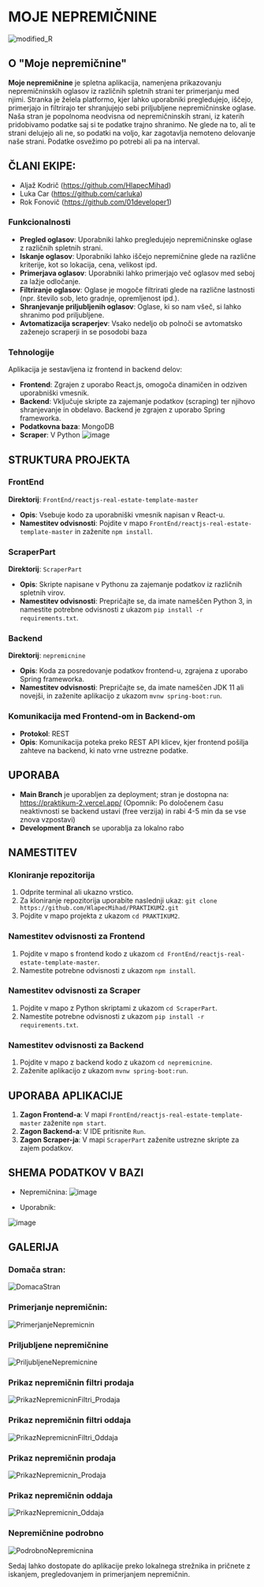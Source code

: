 # MOJE NEPREMIČNINE
![modified_R](https://github.com/HlapecMihad/MojeNepremicnine/assets/117631565/643cde52-84ea-4010-8e1e-a91356efab15)

## O "Moje nepremičnine"
**Moje nepremičnine** je spletna aplikacija, namenjena prikazovanju nepremičninskih oglasov iz različnih spletnih strani ter primerjanju med njimi. Stranka je želela platformo, kjer lahko uporabniki pregledujejo, iščejo, primerjajo in filtrirajo ter shranjujejo sebi priljubljene nepremičninske oglase. Naša stran je popolnoma neodvisna od nepremičninskih strani, iz katerih pridobivamo podatke saj si te podatke trajno shranimo. Ne glede na to, ali te strani delujejo ali ne, so podatki na voljo, kar zagotavlja nemoteno delovanje naše strani. Podatke osvežimo po potrebi ali pa na interval.

## ČLANI EKIPE:
 - Aljaž Kodrič (https://github.com/HlapecMihad)
 - Luka Car (https://github.com/carluka)
 - Rok Fonovič (https://github.com/01developer1)

### Funkcionalnosti

- **Pregled oglasov**: Uporabniki lahko pregledujejo nepremičninske oglase z različnih spletnih strani.
- **Iskanje oglasov**: Uporabniki lahko iščejo nepremičnine glede na različne kriterije, kot so lokacija, cena, velikost ipd.
- **Primerjava oglasov**: Uporabniki lahko primerjajo več oglasov med seboj za lažje odločanje.
- **Filtriranje oglasov**: Oglase je mogoče filtrirati glede na različne lastnosti (npr. število sob, leto gradnje, opremljenost ipd.).
- **Shranjevanje priljubljenih oglasov**: Oglase, ki so nam všeč, si lahko shranimo pod priljubljene.
- **Avtomatizacija scraperjev**: Vsako nedeljo ob polnoči se avtomatsko zaženejo scraperji in se posodobi baza
  
### Tehnologije
Aplikacija je sestavljena iz frontend in backend delov:
- **Frontend**: Zgrajen z uporabo React.js, omogoča dinamičen in odziven uporabniški vmesnik.
- **Backend**: Vključuje skripte za zajemanje podatkov (scraping) ter njihovo shranjevanje in obdelavo. Backend je zgrajen z uporabo Spring frameworka.
- **Podatkovna baza**: MongoDB
- **Scraper**: V Python
![image](https://github.com/HlapecMihad/MojeNepremicnine/assets/117631565/c23b6f8b-6559-4177-a735-83688924a815)


## STRUKTURA PROJEKTA

### FrontEnd
**Direktorij**: `FrontEnd/reactjs-real-estate-template-master`
- **Opis**: Vsebuje kodo za uporabniški vmesnik napisan v React-u.
- **Namestitev odvisnosti**: Pojdite v mapo `FrontEnd/reactjs-real-estate-template-master` in zaženite `npm install`.

### ScraperPart
**Direktorij**: `ScraperPart`
- **Opis**: Skripte napisane v Pythonu za zajemanje podatkov iz različnih spletnih virov.
- **Namestitev odvisnosti**: Prepričajte se, da imate nameščen Python 3, in namestite potrebne odvisnosti z ukazom `pip install -r requirements.txt`.

### Backend
**Direktorij**: `nepremicnine`
- **Opis**: Koda za posredovanje podatkov frontend-u, zgrajena z uporabo Spring frameworka.
- **Namestitev odvisnosti**: Prepričajte se, da imate nameščen JDK 11 ali novejši, in zaženite aplikacijo z ukazom `mvnw spring-boot:run`.

### Komunikacija med Frontend-om in Backend-om
- **Protokol**: REST
- **Opis**: Komunikacija poteka preko REST API klicev, kjer frontend pošilja zahteve na backend, ki nato vrne ustrezne podatke.
  
## UPORABA
- **Main Branch** je uporabljen za deployment; stran je dostopna na: https://praktikum-2.vercel.app/ (Opomnik: Po določenem času neaktivnosti se backend ustavi (free verzija) in rabi 4-5 min da se vse znova vzpostavi)
- **Development Branch** se uporablja za lokalno rabo

## NAMESTITEV

### Kloniranje repozitorija
1. Odprite terminal ali ukazno vrstico.
2. Za kloniranje repozitorija uporabite naslednji ukaz: `git clone https://github.com/HlapecMihad/PRAKTIKUM2.git`
3. Pojdite v mapo projekta z ukazom `cd PRAKTIKUM2`.

### Namestitev odvisnosti za Frontend
1. Pojdite v mapo s frontend kodo z ukazom `cd FrontEnd/reactjs-real-estate-template-master`.
2. Namestite potrebne odvisnosti z ukazom `npm install`.

### Namestitev odvisnosti za Scraper
1. Pojdite v mapo z Python skriptami z ukazom `cd ScraperPart`.
2. Namestite potrebne odvisnosti z ukazom `pip install -r requirements.txt`.

### Namestitev odvisnosti za Backend
1. Pojdite v mapo z backend kodo z ukazom `cd nepremicnine`.
2. Zaženite aplikacijo z ukazom `mvnw spring-boot:run`.

## UPORABA APLIKACIJE
1. **Zagon Frontend-a**: V mapi `FrontEnd/reactjs-real-estate-template-master` zaženite `npm start`.
2. **Zagon Backend-a**: V IDE pritisnite `Run`.
3. **Zagon Scraper-ja**: V mapi `ScraperPart` zaženite ustrezne skripte za zajem podatkov.

## SHEMA PODATKOV V BAZI
 - Nepremičnina:
![image](https://github.com/HlapecMihad/MojeNepremicnine/assets/117631565/623d0547-b0f0-440e-a234-ba4af2a3d959)

 - Uporabnik:
   
 ![image](https://github.com/HlapecMihad/MojeNepremicnine/assets/117631565/ce165ed1-5366-4026-a6a8-86efb5dfc359)

## GALERIJA
### Domača stran:
![DomacaStran](https://github.com/HlapecMihad/MojeNepremicnine/assets/117631565/88c2fca2-029d-4918-8325-62b178f2fbe0)

### Primerjanje nepremičnin:
![PrimerjanjeNepremicnin](https://github.com/HlapecMihad/MojeNepremicnine/assets/117631565/ae916cbe-c6f3-4dbf-abce-11adf6b1cdf7)

### Priljubljene nepremičnine
![PriljubljeneNepremicnine](https://github.com/HlapecMihad/MojeNepremicnine/assets/117631565/b219e384-9776-4606-b70b-b9edb4415b6f)

### Prikaz nepremičnin filtri prodaja
![PrikazNepremicninFiltri_Prodaja](https://github.com/HlapecMihad/MojeNepremicnine/assets/117631565/a1007676-ac11-4978-bc6a-3bffced32dd5)

### Prikaz nepremičnin filtri oddaja
![PrikazNepremicninFiltri_Oddaja](https://github.com/HlapecMihad/MojeNepremicnine/assets/117631565/95016a76-449e-443f-b19d-9fd9300e8993)

### Prikaz nepremičnin prodaja
![PrikazNepremicnin_Prodaja](https://github.com/HlapecMihad/MojeNepremicnine/assets/117631565/7c763662-931b-4b13-9890-1fd1a202b2d7)

### Prikaz nepremičnin oddaja
![PrikazNepremicnin_Oddaja](https://github.com/HlapecMihad/MojeNepremicnine/assets/117631565/6ae0ff06-ba3a-49e4-b0ea-8028140c4d87)

### Nepremičnine podrobno
![PodrobnoNepremicnina](https://github.com/HlapecMihad/MojeNepremicnine/assets/117631565/3ebdf375-0da4-442b-892d-d5b589ebebd6)


Sedaj lahko dostopate do aplikacije preko lokalnega strežnika in pričnete z iskanjem, pregledovanjem in primerjanjem nepremičnin.
